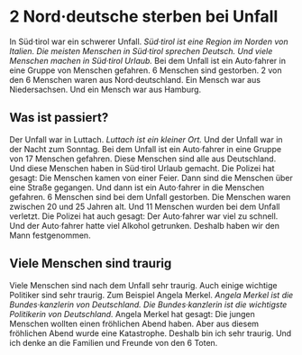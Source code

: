 # 2 Nord·deutsche sterben bei Unfall

In Süd·tirol war ein schwerer Unfall. 
*Süd·tirol ist eine Region im Norden von Italien.* 
*Die meisten Menschen in Süd·tirol sprechen Deutsch.* 
*Und viele Menschen machen in Süd·tirol Urlaub.* Bei dem Unfall ist ein Auto·fahrer in eine Gruppe von Menschen gefahren. 6 Menschen sind gestorben. 2 von den 6 Menschen waren aus Nord·deutschland. Ein Mensch war aus Niedersachsen. Und ein Mensch war aus Hamburg. 

## Was ist passiert?
Der Unfall war in Luttach. 
*Luttach ist ein kleiner Ort.* Und der Unfall war in der Nacht zum Sonntag. Bei dem Unfall ist ein Auto·fahrer in eine Gruppe von 17 Menschen gefahren. Diese Menschen sind alle aus Deutschland. Und diese Menschen haben in Süd·tirol Urlaub gemacht. Die Polizei hat gesagt: Die Menschen kamen von einer Feier. Dann sind die Menschen über eine Straße gegangen. Und dann ist ein Auto·fahrer in die Menschen gefahren. 6 Menschen sind bei dem Unfall gestorben. Die Menschen waren zwischen 20 und 25 Jahren alt. Und 11 Menschen wurden bei dem Unfall verletzt. Die Polizei hat auch gesagt: Der Auto·fahrer war viel zu schnell. Und der Auto·fahrer hatte viel Alkohol getrunken. Deshalb haben wir den Mann festgenommen. 

## Viele Menschen sind traurig
Viele Menschen sind nach dem Unfall sehr traurig. Auch einige wichtige Politiker sind sehr traurig. Zum Beispiel Angela Merkel. 
*Angela Merkel ist die Bundes·kanzlerin von Deutschland.* 
*Die Bundes·kanzlerin ist die wichtigste Politikerin von Deutschland.* Angela Merkel hat gesagt: Die jungen Menschen wollten einen fröhlichen Abend haben. Aber aus diesem fröhlichen Abend wurde eine Katastrophe. Deshalb bin ich sehr traurig. Und ich denke an die Familien und Freunde von den 6 Toten. 
